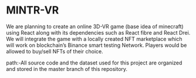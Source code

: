 # MINTR-VR
We are planning to create an online 3D-VR game (base idea of
minecraft) using React along with its dependencies such as React
fibre and React Drei. We will integrate the game with a locally
created NFT marketplace which will work on blockchain’s Binance
smart testing Network. Players would be allowed to buy/sell NFTs of their
choice.

path:-All source code and the dataset used for this project are organized and stored in the master branch of this repository.
